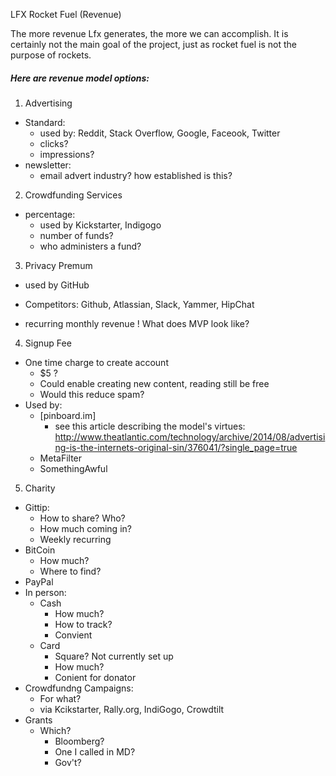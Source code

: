 LFX Rocket Fuel (Revenue)

The more revenue Lfx generates, the more we can accomplish. It is certainly not the main goal of the project, just as rocket fuel is not the purpose of rockets.

##### Here are revenue model options:

1. Advertising
  * Standard:
     * used by: Reddit, Stack Overflow, Google, Faceook, Twitter
     * clicks?
     * impressions?
   * newsletter:
     * email advert industry? how established is this?
 
2. Crowdfunding Services
  * percentage:
    * used by Kickstarter, Indigogo
    * number of funds?
    * who administers a fund?

3. Privacy Premum
  * used by GitHub
  - Competitors: Github, Atlassian, Slack, Yammer, HipChat
  + recurring monthly revenue
  ! What does MVP look like?

4. Signup Fee
  * One time charge to create account
    * $5 ?
    * Could enable creating new content, reading still be free
    * Would this reduce spam?
  * Used by:
    * [pinboard.im] 
      * see this article describing the model's virtues: http://www.theatlantic.com/technology/archive/2014/08/advertising-is-the-internets-original-sin/376041/?single_page=true
    * MetaFilter
    * SomethingAwful

5. Charity
  * Gittip:
    * How to share? Who?
    * How much coming in?
    + Weekly recurring
  * BitCoin
    * How much?
    * Where to find?
   * PayPal
   * In person:
     * Cash
       * How much?
       * How to track?
       + Convient
     * Card
       * Square? Not currently set up
       * How much?
       + Conient for donator
   * Crowdfundng Campaigns:
     * For what?
     * via Kcikstarter, Rally.org, IndiGogo, Crowdtilt
   * Grants
     * Which?
       * Bloomberg?
       * One I called in MD?
       * Gov't?
